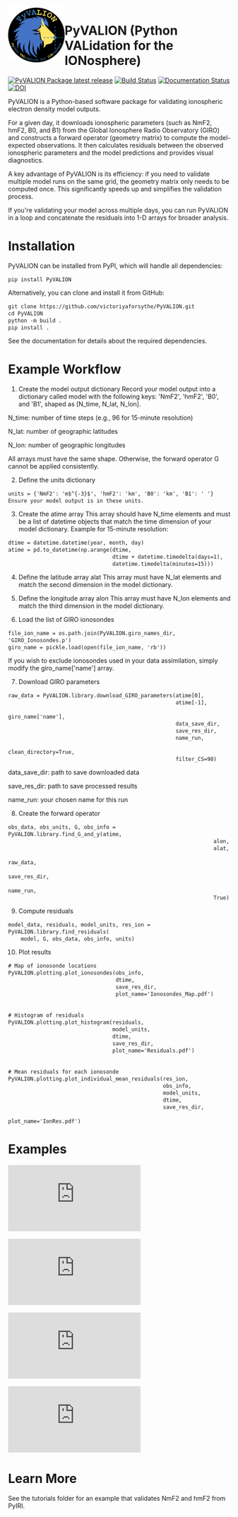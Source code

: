 <img width="128" height="128" src="https://raw.githubusercontent.com/victoriyaforsythe/PyVALION/main/docs/figures/PyVALION_logo.png" alt="Black circle with PyVALION logo of a lion with ionospheric profile" title="PyVALION Logo" style="float:left;">

# PyVALION (Python VALidation for the IONosphere)
[![PyVALION Package latest release](https://img.shields.io/pypi/v/PyVALION.svg)](https://pypi.org/project/PyVALION/)
[![Build Status](https://github.com/victoriyaforsythe/PyVALION/actions/workflows/main.yml/badge.svg)](https://github.com/victoriyaforsythe/PyVALION/actions/workflows/main.yml)
[![Documentation Status](https://readthedocs.org/projects/pyvalion/badge/?version=latest)](https://pyiri.readthedocs.io/en/latest/?badge=latest)
[![DOI](https://zenodo.org/badge/DOI/10.5281/zenodo.8235173.svg)](https://doi.org/10.5281/zenodo.8235173)

PyVALION is a Python-based software package for validating ionospheric electron density model outputs.

For a given day, it downloads ionospheric parameters (such as NmF2, hmF2, B0, and B1) from the Global Ionosphere Radio Observatory (GIRO) and constructs a forward operator (geometry matrix) to compute the model-expected observations. It then calculates residuals between the observed ionospheric parameters and the model predictions and provides visual diagnostics.

A key advantage of PyVALION is its efficiency: if you need to validate multiple model runs on the same grid, the geometry matrix only needs to be computed once. This significantly speeds up and simplifies the validation process.

If you're validating your model across multiple days, you can run PyVALION in a loop and concatenate the residuals into 1-D arrays for broader analysis.


# Installation

PyVALION can be installed from PyPI, which will handle all dependencies:

```
pip install PyVALION
```

Alternatively, you can clone and install it from GitHub:

```
git clone https://github.com/victoriyaforsythe/PyVALION.git
cd PyVALION
python -m build .
pip install .
```

See the documentation for details about the required dependencies.

# Example Workflow

1. Create the model output dictionary
Record your model output into a dictionary called model with the following keys: 'NmF2', 'hmF2', 'B0', and 'B1', shaped as [N_time, N_lat, N_lon].

N_time: number of time steps (e.g., 96 for 15-minute resolution)

N_lat: number of geographic latitudes

N_lon: number of geographic longitudes

All arrays must have the same shape. Otherwise, the forward operator G cannot be applied consistently.

2. Define the units dictionary

```
units = {'NmF2': 'm$^{-3}$', 'hmF2': 'km', 'B0': 'km', 'B1': ' '}
Ensure your model output is in these units.
```

3. Create the atime array
This array should have N_time elements and must be a list of datetime objects that match the time dimension of your model dictionary. Example for 15-minute resolution:

```
dtime = datetime.datetime(year, month, day)
atime = pd.to_datetime(np.arange(dtime,
                                 dtime + datetime.timedelta(days=1),
                                 datetime.timedelta(minutes=15)))
```

4. Define the latitude array alat
This array must have N_lat elements and match the second dimension in the model dictionary.

5. Define the longitude array alon
This array must have N_lon elements and match the third dimension in the model dictionary.

6. Load the list of GIRO ionosondes

```
file_ion_name = os.path.join(PyVALION.giro_names_dir, 'GIRO_Ionosondes.p')
giro_name = pickle.load(open(file_ion_name, 'rb'))
```

If you wish to exclude ionosondes used in your data assimilation, simply modify the giro_name['name'] array.

7. Download GIRO parameters

```
raw_data = PyVALION.library.download_GIRO_parameters(atime[0],
                                                     atime[-1],
                                                     giro_name['name'],
                                                     data_save_dir,
                                                     save_res_dir,
                                                     name_run,
                                                     clean_directory=True,
                                                     filter_CS=90)
```

data_save_dir: path to save downloaded data

save_res_dir: path to save processed results

name_run: your chosen name for this run

8. Create the forward operator
```
obs_data, obs_units, G, obs_info = PyVALION.library.find_G_and_y(atime,
                                                                 alon,
                                                                 alat,
                                                                 raw_data,
                                                                 save_res_dir,
                                                                 name_run,
                                                                 True)
```

9. Compute residuals

```
model_data, residuals, model_units, res_ion = PyVALION.library.find_residuals(
    model, G, obs_data, obs_info, units)
```

10. Plot results
```
# Map of ionosonde locations
PyVALION.plotting.plot_ionosondes(obs_info,
                                  dtime,
                                  save_res_dir,
                                  plot_name='Ionosondes_Map.pdf')


# Histogram of residuals
PyVALION.plotting.plot_histogram(residuals,
                                 model_units,
                                 dtime,
                                 save_res_dir,
                                 plot_name='Residuals.pdf')


# Mean residuals for each ionosonde
PyVALION.plotting.plot_individual_mean_residuals(res_ion,
                                                 obs_info,
                                                 model_units,
                                                 dtime,
                                                 save_res_dir,
                                                 plot_name='IonRes.pdf')
```

# Examples

![Ionosondes_Map](https://github.com/victoriyaforsythe/PyVALION/tree/main/docs/figures/Ionosondes_Map.pdf)

![Residuals](https://github.com/victoriyaforsythe/PyVALION/tree/main/docs/figures/Residuals.pdf)

![Residuals](https://github.com/victoriyaforsythe/PyVALION/tree/main/docs/figures/IonRes_NmF2.pdf)

![Residuals](https://github.com/victoriyaforsythe/PyVALION/tree/main/docs/figures/IonRes_hmF2.pdf)

# Learn More
See the tutorials folder for an example that validates NmF2 and hmF2 from PyIRI.
